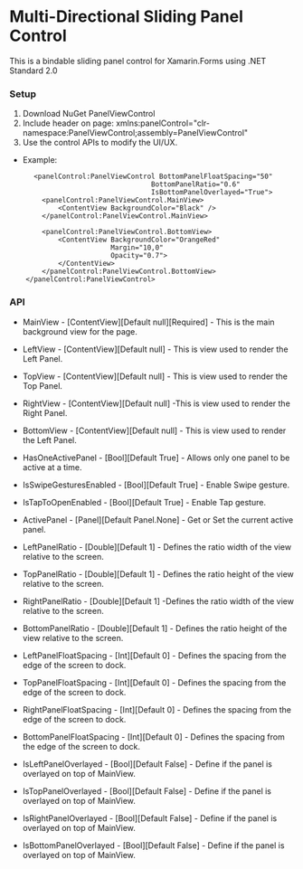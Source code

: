 # Multi-Directional Sliding Panel Control 

This is a bindable sliding panel control for Xamarin.Forms using .NET Standard 2.0

### Setup
1. Download NuGet PanelViewControl
2. Include header on page: xmlns:panelControl="clr-namespace:PanelViewControl;assembly=PanelViewControl"
3. Use the control APIs to modify the UI/UX.

* Example:
```
      <panelControl:PanelViewControl BottomPanelFloatSpacing="50"
                                   BottomPanelRatio="0.6"
                                   IsBottomPanelOverlayed="True">
        <panelControl:PanelViewControl.MainView>
            <ContentView BackgroundColor="Black" />
        </panelControl:PanelViewControl.MainView>

        <panelControl:PanelViewControl.BottomView>
            <ContentView BackgroundColor="OrangeRed"
                         Margin="10,0"
                         Opacity="0.7">
            </ContentView>
        </panelControl:PanelViewControl.BottomView>
    </panelControl:PanelViewControl>
```
    
    

### API
* MainView - [ContentView][Default null][Required] -  This is the main background view for the page.
* LeftView - [ContentView][Default null] - This is view used to render the Left Panel.
* TopView - [ContentView][Default null] - This is view used to render the Top Panel.
* RightView - [ContentView][Default null] -This is view used to render the Right Panel.
* BottomView - [ContentView][Default null] - This is view used to render the Left Panel.

* HasOneActivePanel - [Bool][Default True] - Allows only one panel to be active at a time.
* IsSwipeGesturesEnabled - [Bool][Default True] - Enable Swipe gesture.
* IsTapToOpenEnabled - [Bool][Default True] - Enable Tap gesture.
* ActivePanel - [Panel][Default Panel.None] - Get or Set the current active panel. 

* LeftPanelRatio - [Double][Default 1] - Defines the ratio width of the view relative to the screen.
* TopPanelRatio - [Double][Default 1]  - Defines the ratio height of the view relative to the screen.
* RightPanelRatio - [Double][Default 1]  -Defines the ratio width of the view relative to the screen.
* BottomPanelRatio - [Double][Default 1] - Defines the ratio height of the view relative to the screen.

* LeftPanelFloatSpacing - [Int][Default 0]  - Defines the spacing from the edge of the screen to dock.
* TopPanelFloatSpacing - [Int][Default 0] - Defines the spacing from the edge of the screen to dock.
* RightPanelFloatSpacing - [Int][Default 0] - Defines the spacing from the edge of the screen to dock.
* BottomPanelFloatSpacing - [Int][Default 0] - Defines the spacing from the edge of the screen to dock.

* IsLeftPanelOverlayed - [Bool][Default False] - Define if the panel is overlayed on top of MainView.
* IsTopPanelOverlayed - [Bool][Default False] - Define if the panel is overlayed on top of MainView.
* IsRightPanelOverlayed - [Bool][Default False] - Define if the panel is overlayed on top of MainView.
* IsBottomPanelOverlayed - [Bool][Default False] - Define if the panel is overlayed on top of MainView.
